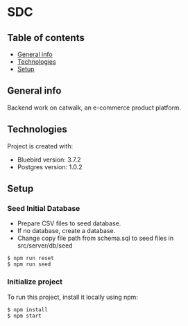 # SDC

## Table of contents
* [General info](#general-info)
* [Technologies](#technologies)
* [Setup](#setup)

## General info
Backend work on catwalk, an e-commerce product platform.

## Technologies
Project is created with:
* Bluebird version: 3.7.2
* Postgres version: 1.0.2

## Setup
### Seed Initial Database
* Prepare CSV files to seed database.
* If no database, create a database.
* Change copy file path from schema.sql to seed files in src/server/db/seed
```
$ npm run reset
$ npm run seed
```

### Initialize project
To run this project, install it locally using npm:

```
$ npm install
$ npm start
```


